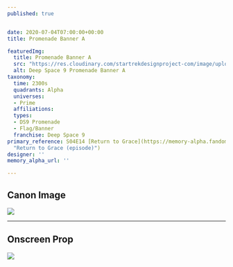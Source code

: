 ```yaml
---
published: true


date: 2020-07-04T07:00:00+00:00
title: Promenade Banner A

featuredImg:
  title: Promenade Banner A
  src: "https://res.cloudinary.com/startrekdesignproject-com/image/upload/v1593897068/DS9PromenadeBannerA.png"
  alt: Deep Space 9 Promenade Banner A
taxonomy:
  time: 2300s
  quadrants: Alpha
  universes:
  - Prime
  affiliations:
  types:
  - DS9 Promenade
  - Flag/Banner
  franchise: Deep Space 9
primary_reference: S04E14 [Return to Grace](https://memory-alpha.fandom.com/wiki/Return_to_Grace_(episode)
  "Return to Grace (episode)")
designer: ''
memory_alpha_url: ''

---
```

## Canon Image

![](https://res.cloudinary.com/startrekdesignproject-com/image/upload/v1593897068/PromenadeBannerA-ReturnToGrace.jpg)

___
## Onscreen Prop

![](https://res.cloudinary.com/startrekdesignproject-com/image/upload/v1593897067/DS9PromenadeBannerA_Prop.jpg)
